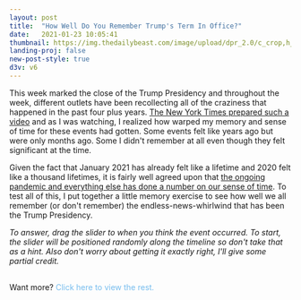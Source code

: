 ```yaml
---
layout: post
title:  "How Well Do You Remember Trump's Term In Office?"
date:   2021-01-23 10:05:41
thumbnail: https://img.thedailybeast.com/image/upload/dpr_2.0/c_crop,h_675,w_675,x_0,y_0/c_limit,w_128/d_placeholder_euli9k,fl_lossy,q_auto/v1604365790/200103-Trump-loses-tease_a8zeme
landing-proj: false
new-post-style: true
d3v: v6
---
```


This week marked the close of the Trump Presidency and throughout the week, different outlets have been recollecting all of the craziness that happened in the past four plus years. [The New York Times prepared such a video](https://www.youtube.com/watch?v=e2FNujc0UM4) and as I was watching, I realized how warped my memory and sense of time for these events had gotten. Some events felt like years ago but were only months ago. Some I didn't remember at all even though they felt significant at the time.

Given the fact that January 2021 has already felt like a lifetime and 2020 felt like a thousand lifetimes, it is fairly well agreed upon that [the ongoing pandemic and everything else has done a number on our sense of time](https://www.discovermagazine.com/mind/how-the-coronavirus-pandemic-is-warping-our-sense-of-time). To test all of this, I put together a little memory exercise to see how well we all remember (or don't remember) the endless-news-whirlwind that has been the Trump Presidency.

*To answer, drag the slider to when you think the event occurred. To start, the slider will be positioned randomly along the timeline so don't take that as a hint. Also don't worry about getting it exactly right, I'll give some partial credit.*

<div id="trump-timeline-container">
</div>

<p id="view-more">Want more? <span>Click here to view the rest.</span></p>

<style>
    #trump-timeline-container {
        width: 100%;
        margin: 30px 0;
    }

    #trump-timeline-container > div {
        margin-bottom: 50px;
        position: relative;
    }

    #trump-timeline-container > div.hidden {
        display: none;
    }

    #trump-timeline-container > div:nth-last-of-type(1):not(.hidden) {
        margin-bottom: 0;
    }

    #trump-timeline-container > div > p {
        margin-bottom: 0;
        margin-left: 50px;
        margin-right: 50px;
        max-width: initial;
        width: calc(100% - 250px);
    }

    .question-text {
        font-weight: 500;
        color: #77bdee;
    }

    .submit-btn {
        width: 100px;
        border-radius: 5px;
        position: absolute;
        top: 0;
        right: 50px;
        background-color: #77bdee;
        cursor: pointer;
    }

    .submit-btn.locked {
        background-color: #eee;
        cursor: default;
    }

    .submit-btn p {
        text-align: center !important;
        margin: 0;
        padding: 3px;
        color: white;
    }

    .trump-timeline-svg {
        width: 100%;
        height: 50px;
    }

    rect.timeline {
        fill: #bbb;
    }

    rect.timeline-tick {
        fill: #bbb;
    }

    rect.timeline.cover {
        fill: rgba(255, 0, 0, 0.5);
    }

    g.answer-sect {
        display: initial;
    }

    g.answer-sect.hidden {
        display: none;
    }

    circle.slider {
        fill: white;
        stroke: black;
        stroke-width: 2px;
    }

    circle.slider-target {
        fill: rgba(255, 0, 0, 0);
        cursor: ew-resize;
    }

    g.slider-sect.locked circle.slider-target {
        cursor: default;
    }

    g.slider-sect.locked polygon {
        display: none !important;
    }

    text.slider-text, text.answer-text {
        text-anchor: middle;
        font-size: 13px;
        alignment-baseline: middle;
    }

    p#view-more > span {
        color: #77bdee;
        cursor: pointer;
    }

    p#view-more > span:hover {
        text-decoration: underline;
    }
</style>
<script>
/**********************/
/*** INIT VARIABLES ***/
/**********************/

const margin = {top: 0, right: 50, bottom: 0, left: 50},
      sect_height = 50,
      timeline_height = 5,
      tick_dim = [2, timeline_height * 3];

// create scales
const x = d3.scaleLinear().domain([1, 1462]).range([0, $("#trump-timeline-container").width() - margin.right - margin.left]),
      date = d3.scaleLinear().domain([1, 1462]).range([new Date("2017-01-20"), new Date("2021-01-20")]);

/********************************/
/*** DECLARE HELPER FUNCTIONS ***/
/********************************/

// format readable date
const format_date = (date, format) => {
    return d3.utcFormat(format ? format : "%b %d, %Y")(date);
}

// format readable date difference
const format_date_diff = (day_diff) => {
    const years = Math.floor(day_diff / 365),
          months = Math.floor((day_diff % 365) / (365 / 12)),
          days = Math.round((day_diff % 365 % 30));

    if (day_diff > 365) return "over a year";
    else if (day_diff > 320) return "almost a year";
    else if (day_diff > 180) return "more than 6 months"
    else if (day_diff > 60) return "a few months";
    else if (day_diff > 14) return "a few weeks";
    else return "a few days";
}

// create components of each timeline
const init_sects = (data) => {

    const cont = d3.select("#trump-timeline-container")
        .selectAll("#trump-timeline-container div")
        .data(data).enter()
        .append("div")
        .classed("hidden", (d, i) => i >= 5);

    cont.append("p")
        .classed("question-text", true)
        .attr("id", d => d.event_id)
        .text(d => "Do you remember when " + d.event_description + "?");

    const btns = cont.append("div")
        .classed("submit-btn", true)
        .classed("locked", true)
        .attr("id", d => d.event_id);

    btns.append("p")
        .text("How'd I do?");

    btns.on("click", (event, d) => {
        const tar = event.currentTarget;
        if (!d3.select(tar).classed("locked")) {
            const id = tar.id;
            d3.select(tar).classed("locked", true); // lock the button
            d3.select("g.slider-sect#" + id).classed("locked", true); // lock the slider
            d3.select("g.answer-sect#" + id).classed("hidden", false); // remove the timeline cover
            d3.select("p.grade-text#" + id).text(d => {
                const day_diff = d.event_day - Math.round(d.slider_day),
                      formatted_day_diff = format_date_diff(Math.abs(d.event_day - d.slider_day)),
                      early_late = day_diff > 0 ? "early" : "late";
                if (Math.abs(day_diff) < 5) return "Right on the money!";
                else if (Math.abs(day_diff) < 30) return `Nice job! You were only ${formatted_day_diff} ${early_late}!`;
                else if (Math.abs(day_diff) < 90) return `Close! You were ${formatted_day_diff} ${early_late}.`;
                else return `Not quite... you were off by ${formatted_day_diff}.`;
            });
        }
    })

    const svgs = cont.append("svg")
        .classed("trump-timeline-svg", true);

    cont.append("p")
        .classed("grade-text", true)
        .attr("id", d => d.event_id)
        .text("");

    const timelines = svgs.append("g")
        .classed("timeline-sect", true)
        .attr("id", d => d.event_id)
        .attr("transform", `translate(${margin.left}, ${(sect_height - timeline_height) / 2})`);

    timelines.append("rect")
        .classed("timeline", true)
        .attr("id", d => d.event_id)
        .attr("x", 0)
        .attr("y", 0)
        .attr("width", x.range()[1])
        .attr("height", timeline_height);

    timelines.selectAll("timeline-tick")
        .data([new Date("2018-01-01"), new Date("2019-01-01"), new Date("2020-01-01"), new Date("2021-01-01")]).enter()
        .append("rect")
        .classed("timeline-tick", true)
        .attr("x", d => x(date.invert(d)) - tick_dim[0] / 2)
        .attr("y", (timeline_height - tick_dim[1]) / 2)
        .attr("width", tick_dim[0])
        .attr("height", tick_dim[1]);

    const answers = svgs.append("g")
        .classed("answer-sect", true)
        .classed("hidden", true)
        .attr("id", d => d.event_id)
        .attr("transform", d => `translate(${margin.left + x(d.event_day)}, ${sect_height / 2})`);

    answers.append("text")
        .classed("answer-text", true)
        .attr("id", d => d.event_id)
        .attr("x", 0)
        .attr("y", -timeline_height * 3.2)
        .text(d => format_date(d.event_date));

    answers.append("rect")
        .classed("answer-tick", true)
        .attr("x", -tick_dim[0] / 2)
        .attr("y", -tick_dim[1] / 2)
        .attr("width", tick_dim[0])
        .attr("height", tick_dim[1]);

    const sliders = svgs.append("g")
        .classed("slider-sect", true)
        .attr("id", d => d.event_id)
        .attr("transform", d => `translate(${margin.left + x(d.slider_day)}, ${sect_height / 2})`);

    sliders.append("circle")
        .classed("slider", true)
        .attr("id", d => d.event_id)
        .attr("cx", 0)
        .attr("cy", 0)
        .attr("r", timeline_height);

    sliders.append("text")
        .classed("slider-text", true)
        .attr("id", d => d.event_id)
        .attr("x", 0)
        .attr("y", timeline_height * 3.2)
        .text(d => format_date(date(d.slider_day)));

    sliders.append("polygon")
        .classed("slider-pointer-right", true)
        .attr("points", `${timeline_height * 2} ${-timeline_height}, 
                         ${timeline_height * 2 + 5} 0, 
                         ${timeline_height * 2} ${timeline_height}`);
    sliders.append("polygon")
        .classed("slider-pointer-left", true)
        .attr("points", `${-timeline_height * 2} ${-timeline_height}, 
                         ${-timeline_height * 2 - 5} 0, ${-timeline_height * 2} 
                         ${timeline_height}`);

    sliders.append("circle")
        .classed("slider-target", true)
        .attr("id", d => d.event_id)
        .attr("cx", 0)
        .attr("cy", 0)
        .attr("r", timeline_height * 5);

    sliders.call(d3.drag()
        .on("drag", (event, d) => {
            const id = event.subject.event_id;
            if (!d3.select("g.slider-sect#" + id).classed("locked")) {;
                d3.select(".submit-btn#" + id).classed("locked", false);
                return (d.slider_day = Math.max(x.domain()[0], Math.min(x.domain()[1], x.invert(event.x - margin.left))));
            }
        })
        .on("drag.update", update_drag));
}

// update the position + visability of things based on drag position
const update_drag = () => {
    d3.selectAll("g.slider-sect")
        .attr("transform", d => `translate(${margin.left + x(d.slider_day)}, ${sect_height / 2})`);

    d3.selectAll("text.slider-text")
        .text(d => format_date(date(d.slider_day)));

    d3.selectAll("polygon.slider-pointer-left")
        .style("display", d => (d.slider_day > x.domain()[0]) ? "initial" : "none");

    d3.selectAll("polygon.slider-pointer-right")
        .style("display", d => (d.slider_day < x.domain()[1]) ? "initial" : "none");
}

// resize chart on page size change
const resize = () => {

    x.range([0, $("#trump-timeline-container").width() - margin.right - margin.left]);

    d3.selectAll(".timeline")
        .attr("width", x.range()[1]);

    d3.selectAll(".timeline-tick")
        .attr("x", d => x(date.invert(d)) - tick_dim[0] / 2)

    d3.selectAll("g.slider-sect")
        .attr("transform", d => `translate(${margin.left + x(d.slider_day)}, ${sect_height / 2})`);
}

/*********************************/
/*** PARSE DATA AND INIT PLOTS ***/
/*********************************/

d3.csv("/assets/data/trump-timeline.csv", (d) => {
    return {
        event_id: d.event_id,
        event_description: d.event_description,
        event_date: new Date(d.event_date),
        event_day: +date.invert(new Date(d.event_date)).toFixed(0),
        slider_day: d3.randomInt(x.domain()[1])(),
        order: Math.random()
    };
}).then((d) => {
    console.log(d);
    d.sort((a, b) => d3.descending(a.order, b.order)); // sort it in some random order
    init_sects(d); // draw initial bars
});

/*********************************/
/*** PAGE AND BUTTON LISTENERS ***/
/*********************************/

$(window).resize(resize);

d3.select("p#view-more span").on("click", () => {
    d3.selectAll("#trump-timeline-container div").classed("hidden", false);
    d3.select("p#view-more").remove();
})

</script>


